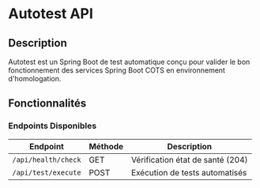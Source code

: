 # Autotest API 

## Description

Autotest est un Spring Boot de test automatique conçu pour valider le bon fonctionnement des services Spring Boot COTS en environnement d'homologation.

## Fonctionnalités

### Endpoints Disponibles

| Endpoint | Méthode | Description |
|----------|---------|-------------|
| `/api/health/check` | GET | Vérification état de santé (204) |
| `/api/test/execute` | POST | Exécution de tests automatisés |